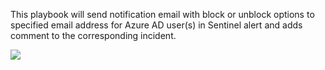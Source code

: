 This playbook will send notification email with block or unblock options to specified email address for Azure AD user(s) in Sentinel alert and adds comment to the corresponding incident.

<a href="https://portal.azure.com/#create/Microsoft.Template/uri/https%3A%2F%2Fraw.githubusercontent.com%2Fluberan%2FSentinel%2Fmaster%2Fplaybooks%2FConfirm-AADBlockUser%2Fazuredeploy.json" target="_blank">
    <img src="https://aka.ms/deploytoazurebutton""/>
</a>
